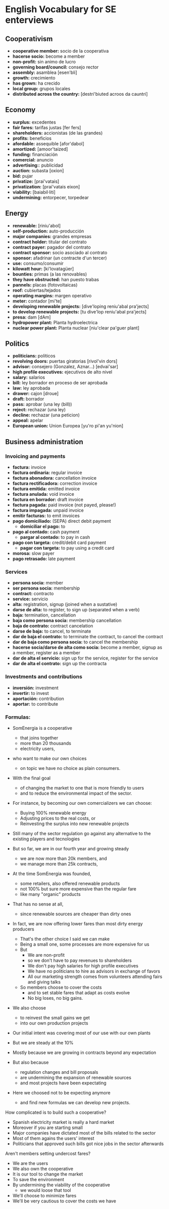 # English Vocabulary for SE enterviews

## Cooperativism

- **cooperative member:** socio de la cooperativa
- **hacerse socio:** become a member
- **non-profit:** sin animo de lucro
- **governing board/council:** consejo rector
- **assembly:** asamblea [esen'bli]
- **growth:** crecimiento
- **has grown:** ha crecido
- **local group:** grupos locales
- **distributed across the country:** [destri'biuted acroos da cauntri]

## Economy

- **surplus:** excedentes
- **fair fares:** tarifas justas [fer fers]
- **shareholders:** accionistas (de las grandes)
- **profits:** beneficios
- **afordable:** assequible [afor'dabol]
- **amortized:** [amoor'taized]
- **funding:** financiación
- **comercial:** anuncio
- **advertising:**: publicidad
- **auction:** subasta [oxion]
- **bid:** pujar
- **privatize:** [prai'vatais]
- **privatization:** [prai'vatais eixon]
- **viability:** [baiabil·liti]
- **undermining:** entorpecer, torpedear

## Energy

- **renewable:** [riniu'abol]
- **self-production:** auto-producción
- **major companies:** grandes empresas
- **contract holder:** titular del contrato
- **contract payer:** pagador del contrato
- **contract sponsor:** socio asociado al contrato
- **sponsor:** afadrinar (un contracte d'un tercer)
- **use:** consumo/consumir
- **kilowatt hour:** [ki'lovatagüer]
- **bounties:** primas (a las renovables)
- **they have obstructed:** han puesto trabas
- **pannels:** placas (fotovoltaicas)
- **roof:** cubiertas/tejados
- **operating margins:** margen operativo
- **meter:** contador [mi'te]
- **developing renewable projects:** [dive'loping reniu'abal pra'jects]
- **to develop renewable projects:** [tu dive'lop reniu'abal pra'jects]
- **presa:** dam [dAm]
- **hydropower plant:** Planta hydroelectrica
- **nuclear power plant:** Planta nuclear [niu'clear pa'guer plant]



## Politics

- **politicians:** politicos
- **revolving doors:** puertas giratorias [rivol'vin dors]
- **advisor:** consejero (Gonzalez, Aznar...) [edvai'sar]
- **high profile executives:** ejecutivos de alto nivel
- **salary:** salarios
- **bill:** ley borrador en proceso de ser aprobada
- **law:** ley aprobada
- **drawer:** cajon [droue]
- **draft:** borrador
- **pass:** aprobar (una ley (bill)) 
- **reject:** rechazar (una ley)
- **decline:** rechazar (una peticion)
- **appeal:** apelar
- **European union:** Union Europea [yu'ro pi'an yu'nion]


## Business administration

### Invoicing and payments

- **factura:** invoice
- **factura ordinaria:** regular invoice
- **factura abonadora:** cancellation invoice
- **factura rectificadora:** correction invoice
- **factura emitida:** emitted invoice
- **factura anulada:** void invoice
- **factura en borrador:** draft invoice
- **factura pagada:** paid invoice (not payed, please!)
- **factura impagada:**  unpaid invoice
- **emitir facturas:** to emit invoices
- **pago domiciliado:** (SEPA) direct debit payment
    - **domiciliar el pago:** to 
- **pago al contado:** cash payment
    - **pargar al contado:** to pay in cash
- **pago con targeta:** credit/debit card payment
    - **pagar con targeta:** to pay using a credit card
- **morosa:** slow payer
- **pago retrasado:** late payment

### Services

- **persona socia:** member
- **ser persona socia:** membership
- **contract:** contracto
- **service:** servicio
- **alta:** registration, signup (joined when a sustative)
- **darse de alta:** to register, to sign up (separated when a verb)
- **baja:** termination, cancellation
- **baja como persona socia:** membership cancellation
- **baja de contrato:** contract cancelation
- **darse de baja:** to cancel, to terminate
- **dar de baja el contrato:** to terminate the contract, to cancel the contract
- **dar de baja como persona socia:** to cancel the membership
- **hacerse socia/darse de alta como socia:** become a member, signup as a member, register as a member
- **dar de alta el servicio:** sign up for the service, register for the service
- **dar de alta el contrato:** sign up the contracta

### Investments and contributions

- **inversión:** investment
- **invertir:** to invest
- **aportación:** contribution
- **aportar:** to contribute


### Formulas:

- SomEnergia is a cooperative
    - that joins together
    - more than 20 thousands
    - electricity users,
- who want to make our own choices
    - on topic we have no choice as plain consumers.
- With the final goal
    - of changing the market to one that is more friendly to users
    - and to reduce the environmental impact of the sector.

- For instance, by becoming our own comercializers we can choose:
    - Buying 100% renewable energy
    - Adjusting prices to the real costs, or
    - Reinvesting the surplus into new renewable projects
- Still many of the sector regulation go against any alternative to the existing players and tecnologies
- But so far, we are in our fourth year and growing steady
    - we are now more than 20k members, and
    - we manage more than 25k contracts,



- At the time SomEnergia was founded,
    - some retailers, also offered renewable products
    - not 100% but sure more expensive than the regular fare
    - like many "organic" products
- That has no sense at all,
    - since renewable sources are cheaper than dirty ones
- In fact, we are now offering lower fares than most dirty energy producers
    - That's the other choice I said we can make
    - Being a small one, some processes are more expensive for us
    - But
        - We are non-profit
        - so we don't have to pay revenues to shareholders
        - We don't pay high salaries for high profile executives
        - We have no politicians to hire as advisors in exchange of favors
        - All our marketing strength comes from volunteers attending fairs and giving talks
    - So members choose to cover the costs
        - and to set stable fares that adapt as costs evolve
        - No big loses, no big gains.
- We also choose
    - to reinvest the small gains we get
    - into our own production projects
- Our initial intent was covering most of our use with our own plants
- But we are steady at the 10%
- Mostly because we are growing in contracts beyond any expectation
- But also because
    - regulation changes and bill proposals
    - are undermining the expansion of renewable sources
    - and most projects have been expectating
- Here we choosed not to be expecting anymore
    - and find new formulas we can develop new projects.


How complicated is to build such a cooperative?

- Spanish electricity market is really a hard market
- Moreover if you are starting small
- Major companies have dictated most of the bills related to the sector
- Most of them agains the users' interest
- Politicians that approved such bills got nice jobs in the sector afterwards


Aren't members setting undercost fares?

- We are the users
- We also own the cooperative
- It is our tool to change the market
- To save the environment
- By undermining the viability of the cooperative
    - we would loose that tool
- We'll choose to minimize fares
- We'll be very cautious to cover the costs we have













